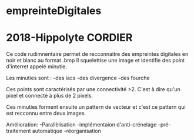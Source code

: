 # empreinteDigitales
# 2018-Hippolyte CORDIER

Ce code rudimnentaire permet de recconnaitre des empreintes digitales en noir et blanc au format .bmp
Il squelettise une image et identifie des point d'interret appelé minutie.

Les minuties sont :
-des lacs
-des divergence
-des fourche

Ces points sont caractérisés par une connectivité >2.
C'est à dire qu'un pixel et connecté à plus de 2 pixels.

Ces minuties forment ensuite un pattern de vecteur et c'est ce pattern qui est recconnu entre deux images.


Amélioration:
-Parallèlisation
-implémentaion d'anti-crénelage
-pré-traitement automatique
-réorganisation
